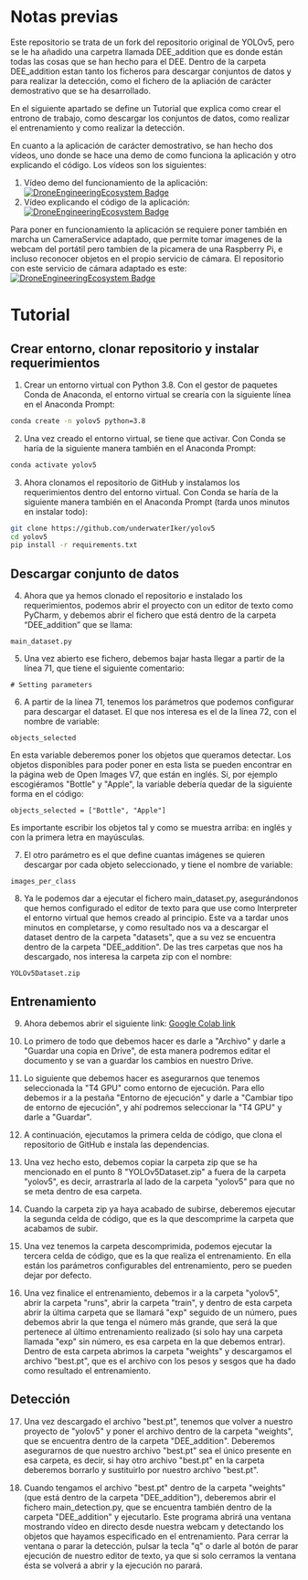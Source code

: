 # Notas previas
Este repositorio se trata de un fork del repositorio original de YOLOv5, pero se le ha añadido una carpetra llamada DEE_addition que es donde están todas las cosas que se han hecho para el DEE.
Dentro de la carpeta DEE_addition estan tanto los ficheros para descargar conjuntos de datos y para realizar la detección, como el fichero de la apliación de carácter demostrativo que se ha desarrollado.

En el siguiente apartado se define un Tutorial que explica como crear el entrono de trabajo, como descargar los conjuntos de datos, como realizar el entrenamiento y como realizar la detección.

En cuanto a la aplicación de carácter demostrativo, se han hecho dos vídeos, uno donde se hace una demo de como funciona la aplicación y otro explicando el código. Los vídeos son los siguientes:
1. Vídeo demo del funcionamiento de la aplicación: [![DroneEngineeringEcosystem Badge](https://img.shields.io/badge/DEE-demo_app-pink.svg)](https://www.youtube.com/watch?v=Y6EWHlZRF-g)
2. Vídeo explicando el código de la aplicación:  [![DroneEngineeringEcosystem Badge](https://img.shields.io/badge/DEE-code_app-pink.svg)](https://www.youtube.com/watch?v=Svl8WfxM6Mw)

Para poner en funcionamiento la aplicación se requiere poner también en marcha un CameraService adaptado, que permite tomar imagenes de la webcam del portátil pero tambien de la picamera de una Raspberry Pi, e incluso reconocer objetos en el propio servicio de cámara. El repositorio con este servicio de cámara adaptado es este:  [![DroneEngineeringEcosystem Badge](https://img.shields.io/badge/DEE-camera_service_for_object_recognition-blue.svg)](https://github.com/dronsEETAC/CameraServiceForObjectRecognition)


# Tutorial

## Crear entorno, clonar repositorio y instalar requerimientos

1. Crear un entorno virtual con Python 3.8. 
Con el gestor de paquetes Conda de Anaconda, el entorno virtual se crearía con la siguiente línea en el Anaconda Prompt:
```bash
conda create -n yolov5 python=3.8
```

2. Una vez creado el entorno virtual, se tiene que activar. 
Con Conda se haría de la siguiente manera también en el Anaconda Prompt:
```bash
conda activate yolov5
```

3. Ahora clonamos el repositorio de GitHub y instalamos los requerimientos dentro del entorno virtual. Con Conda se haría de la siguiente manera también en el Anaconda Prompt (tarda unos minutos en instalar todo):
```bash
git clone https://github.com/underwaterIker/yolov5
cd yolov5
pip install -r requirements.txt
```

## Descargar conjunto de datos

4. Ahora que ya hemos clonado el repositorio e instalado los requerimientos, podemos abrir el proyecto con un editor de texto como PyCharm, y debemos abrir el fichero que está dentro de la carpeta “DEE\_addition” que se llama:
```
main_dataset.py
```

5. Una vez abierto ese fichero, debemos bajar hasta llegar a partir de la línea 71, que tiene el siguiente comentario:
```
# Setting parameters
```

6. A partir de la línea 71, tenemos los parámetros que podemos configurar para descargar el dataset. El que nos interesa es el de la línea 72, con el nombre de variable:
```
objects_selected
```
En esta variable deberemos poner los objetos que queramos detectar. Los objetos disponibles para poder poner en esta lista se pueden encontrar en la página web de Open Images V7, que están en inglés.
Si, por ejemplo escogiéramos "Bottle" y "Apple", la variable debería quedar de la siguiente forma en el código:
```
objects_selected = ["Bottle", "Apple"]
```
Es importante escribir los objetos tal y como se muestra arriba: en inglés y con la primera letra en mayúsculas.

7. El otro parámetro es el que define cuantas imágenes se quieren descargar por cada objeto seleccionado, y tiene el nombre de variable:
```
images_per_class
```

8. Ya le podemos dar a ejecutar el fichero main_dataset.py, asegurándonos que hemos configurado el editor de texto para que use como Interpreter el entorno virtual que hemos creado al principio.
Este va a tardar unos minutos en completarse, y como resultado nos va a descargar el dataset dentro de la carpeta "datasets", que a su vez se encuentra dentro de la carpeta "DEE\_addition". De las tres carpetas que nos ha descargado, nos interesa la carpeta zip con el nombre:
```
YOLOv5Dataset.zip
```


## Entrenamiento

9. Ahora debemos abrir el siguiente link: [Google Colab link](https://colab.research.google.com/drive/176VhxxlNbgM_pbAI3EU_MrrYsrIyPGwb?usp=drive_link)

10. Lo primero de todo que debemos hacer es darle a "Archivo" y darle a "Guardar una copia en Drive", de esta manera podremos editar el documento y se van a guardar los cambios en nuestro Drive.

11. Lo siguiente que debemos hacer es asegurarnos que tenemos seleccionada la "T4 GPU" como entorno de ejecución. Para ello debemos ir a la pestaña "Entorno de ejecución" y darle a "Cambiar tipo de entorno de ejecución", y ahí podremos seleccionar la "T4 GPU" y darle a "Guardar".

12. A continuación, ejecutamos la primera celda de código, que clona el repositorio de GitHub e instala las dependencias.

13. Una vez hecho esto, debemos copiar la carpeta zip que se ha mencionado en el punto 8 "YOLOv5Dataset.zip" a fuera de la carpeta "yolov5", es decir, arrastrarla al lado de la carpeta "yolov5" para que no se meta dentro de esa carpeta.

14. Cuando la carpeta zip ya haya acabado de subirse, deberemos ejecutar la segunda celda de código, que es la que descomprime la carpeta que acabamos de subir.

15. Una vez tenemos la carpeta descomprimida, podemos ejecutar la tercera celda de código, que es la que realiza el entrenamiento. En ella están los parámetros configurables del entrenamiento, pero se pueden dejar por defecto.

16. Una vez finalice el entrenamiento, debemos ir a la carpeta "yolov5", abrir la carpeta "runs", abrir la carpeta "train", y dentro de esta carpeta abrir la última carpeta que se llamará "exp" seguido de un número, pues debemos abrir la que tenga el número más grande, que será la que pertenece al último entrenamiento realizado (si solo hay una carpeta llamada "exp" sin número, es esa carpeta en la que debemos entrar). Dentro de esta carpeta abrimos la carpeta "weights" y descargamos el archivo "best.pt", que es el archivo con los pesos y sesgos que ha dado como resultado el entrenamiento.


## Detección

17. Una vez descargado el archivo "best.pt", tenemos que volver a nuestro proyecto de "yolov5" y poner el archivo dentro de la carpeta "weights", que se encuentra dentro de la carpeta "DEE_addition". Deberemos asegurarnos de que nuestro archivo "best.pt" sea el único presente en esa carpeta, es decir, si hay otro archivo "best.pt" en la carpeta deberemos borrarlo y sustituirlo por nuestro archivo "best.pt".

18. Cuando tengamos el archivo "best.pt" dentro de la carpeta "weights" (que está dentro de la carpeta "DEE_addition"), deberemos abrir el fichero main_detection.py, que se encuentra también dentro de la carpeta "DEE_addition" y ejecutarlo. Este programa abrirá una ventana mostrando vídeo en directo desde nuestra webcam y detectando los objetos que hayamos especificado en el entrenamiento.
Para cerrar la ventana o parar la detección, pulsar la tecla "q" o darle al botón de parar ejecución de nuestro editor de texto, ya que si solo cerramos la ventana ésta se volverá a abrir y la ejecución no parará.
